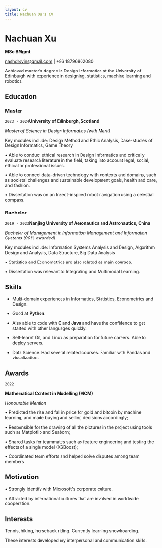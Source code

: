 ```yaml
---
layout: cv 
title: Nachuan Xu's CV
---
```


# Nachuan Xu

**MSc BMgmt**

<div id="webaddress">
<a href="nashdrovin@gmail.com">nashdrovin@gmail.com</a>
| <a>+86 18796802080</a>
</div>

Achieved master's degree in Design Informatics at the University of Edinburgh with experience in designing, statistics, machine learning and robotics.


## Education

### Master

`2023 - 2024`__University of Edinburgh, Scotland__

*Master of Science in Design Informatics (with Merit)*

Key modules include: Design Method and Ethic Analysis, Case-studies of Design Informatics, Game Theory

• Able to conduct ethical research in Design Informatics and critically evaluate research literature in the field, taking into account legal, social, ethical or professional issues.

• Able to connect data-driven technology with contexts and domains, such as societal challenges and sustainable development goals, health and care, and fashion.

• Dissertation was on an Insect-inspired robot navigation using a celestial compass.

### Bachelor

`2019 - 2023`**Nanjing University of Aeronautics and Astronautics, China**

*Bachelor of Management in Information Management and Information Systems (90% awarded)*

Key modules include: Information Systems Analysis and Design, Algorithm Design and Analysis, Data Structure, Big Data Analysis

• Statistics and Econometrics are also related as main courses.

• Dissertation was relevant to Integrating and Multimodal Learning.

## Skills

- Multi-domain experiences in Informatics, Statistics, Econometrics and Design.

- Good at **Python**. 

- Also able to code with **C** and **Java** and have the confidence to get started with other languages quickly.

- Self-learnt Git, and Linux as preparation for future careers. Able to deploy servers.

- Data Science. Had several related courses. Familiar with Pandas and visualization.

## Awards

`2022`

**Mathematical Contest in Modelling (MCM)**

*Honourable Mention*

• Predicted the rise and fall in price for gold and bitcoin by machine learning, and made buying and selling decisions accordingly;

• Responsible for the drawing of all the pictures in the project using tools such as Matplotlib and Seaborn;

• Shared tasks for teammates such as feature engineering and testing the effects of a single model (XGBoost);

• Coordinated team efforts and helped solve disputes among team members


## Motivation

• Strongly identify with Microsoft's corporate culture.

• Attracted by international cultures that are involved in worldwide cooperation.

## Interests

Tennis, hiking, horseback riding. Currently learning snowboarding.

These interests developed my interpersonal and communication skills.
